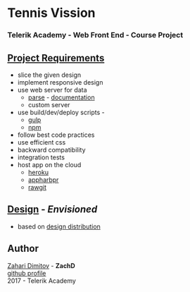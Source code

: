 # Tennis Vission

### Telerik Academy - Web Front End - Course Project

## [Project Requirements](https://github.com/TelerikAcademy/Slice-and-Dice/tree/master/Course-Project)
- slice the given design
- implement responsive design
- use web server for data
  - [parse](http://parseplatform.org/) - [documentation](http://docs.parseplatform.org/js/guide/)
  - custom server
- use build/dev/deploy scripts - 
  - [gulp](https://github.com/gulpjs/gulp/blob/master/docs/getting-started.md)
  - [npm](https://docs.npmjs.com/misc/scripts) 
- follow best code practices 
- use efficient css
- backward compatibility
- integration tests
- host app on the cloud
  - [heroku](http://heroku.com)
  - [appharbpr](http://appharbor.com)
  - [rawgit](http://rawgit.com)
  
## [Design](https://github.com/TelerikAcademy/Slice-and-Dice/blob/master/Course-Project/EnvisionedPSD.zip) - *Envisioned*
- based on [design distribution](https://github.com/TelerikAcademy/Slice-and-Dice/blob/master/Course-Project/PSDs.md)

## Author
[Zahari Dimitov](https://telerikacademy.com/Users/ZachD) - **ZachD**   
[github profile](https://github.com/zachdimitrov)  
2017 - Telerik Academy 
